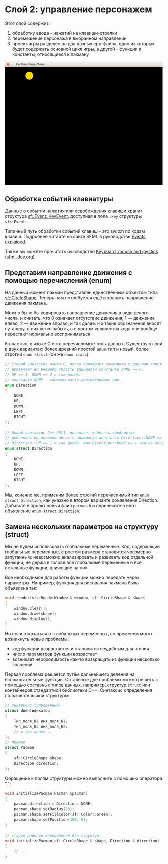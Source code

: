 # Слой 2: управление персонажем

Этот слой содержит:

 1. обработку ввода - нажатий на клавиши-стрелки
 2. перемещение персонажа в выбранном направлении
 3. проект игры разделён на два разных cpp-файла, один из которых будет содержать основной цикл игры, а другой - функции и константы, относящиеся к пакману

![Скриншот](../img/screenshot_2.png)

## Обработка событий клавиатуры

Данные о событии нажатия или освобождения клавиши хранит структура [sf::Event::KeyEvent](https://www.sfml-dev.org/documentation/latest/structsf_1_1Event_1_1KeyEvent.php), доступная в поле `.key` структуры `sf::Event`.

Типичный путь обработки событий клавиш - это switch по кодам клавиш. Подробнее читайте на сайте SFML в руководстве [Events explained](https://www.sfml-dev.org/tutorials/2.4/window-events.php).

Также вы можете прочитать руководство [Keyboard, mouse and joystick (sfml-dev.org)](http://www.sfml-dev.org/tutorials/2.4/window-inputs.php)

## Представим направление движения с помощью перечислений (enum)

На данный момент пакман представлен единственным объектом типа [sf::CircleShape](www.sfml-dev.org/documentation/latest/classsf_1_1CircleShape.php). Теперь нам потребуется ещё и хранить направление движения пакмана.

Можно было бы кодировать направление движения в виде целого числа, и считать, что 0 означает отсутствие движения, 1 — движение влево, 2 — движение вправо, и так далее. Но такие обозначения вносят путаницу, о них легко забыть, а с ростом количества кода они вообще перестают нормально восприниматься.

К счастью, в языке C есть перечислимые типы данных. Существуют они в двух вариантах: более древний простой `enum`-тип и новый, более строгий `enum struct` (он же `enum class`):

```cpp
// Старый синтаксис языка C, легко порождает конфликты с другими константами.
// добавляет во внешнюю область видимости константы NONE == 0,
// UP == 1, DOWN == 2 и так далее.
// константа NONE - слишком часто употребляемое имя.
enum Direction
{
    NONE,
    UP,
    DOWN,
    LEFT,
    RIGHT
};

// Новый синтаксис C++ 2011, позволяет избегать конфликтов
// добавляет во внешнюю область видимости константы Direction::NONE == 0,
// Direction::UP == 1 и так далее. Имя Direction::NONE ни с чем не конфликтует.
enum struct Direction
{
    NONE,
    UP,
    DOWN,
    LEFT,
    RIGHT
};
```

Мы, конечно же, применим более строгий перечислимый тип `enum struct Direction`, как указано в втором варианте объявления Direction. Добавьте в проект новый файл `pacman.h` и перенесите в него объявление `enum struct Direction`.

## Замена нескольких параметров на структуру (struct)

Мы не будем использовать глобальные переменные. Код, содержащий глобальные переменные, с ростом размера становится чрезмерно запутанным: невозможно анализировать и развивать код отдельной функции, не держа в голове все глобальные переменные и все остальные функции, влияющие на них.

Всё необходимое для работы функции можно передать через параметры. Например, функция для рисования пакмана была объявлена так:

```cpp
void render(sf::RenderWindow & window, sf::CircleShape & shape)
{
    window.clear();
    window.draw(shape);
    window.display();
}
```

Но если отказаться от глобальных переменных, со временем могут возникнуть новые проблемы:

- код функции разрастается и становится неудобным для чтения
- число параметров функции возрастает
- возникает необходимость как-то возвращать из функции несколько значений

Первая проблема решается путём дальнейшего деления на вспомогательные функции. Остальные две проблемы можно решить с помощью составных типов данных, например, структур `struct` или контейнеров стандартной библиотеки C++. Синтаксис определения пользовательской структуры:

```cpp
// синтаксис (упрощённый)
struct Идентификатор
{
    Тип_поля_№1 имя_поля_№1;
    Тип_поля_№2 имя_поля_№2;
    // и так далее ...
};
// пример
struct Pacman
{
    sf::CircleShape shape;
    Direction direction;
};
```

Обращение к полям структуры можно выполнить с помощью оператора ".":

```cpp
void initializePacman(Pacman &pacman)
{
    pacman.direction = Direction::NONE;
    pacman.shape.setRadius(20);
    pacman.shape.setFillColor(sf::Color::Green);
    pacman.shape.setPosition(100, 0);
}

// старое длинное определение без структур:
void initializePacman(sf::CircleShape & shape, Direction & direction)
{
    // ...
}
```
